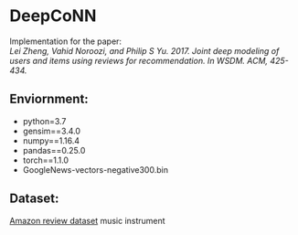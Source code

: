 # DeepCoNN
Implementation for the paper:  
*Lei Zheng, Vahid Noroozi, and Philip S Yu. 2017. Joint deep modeling of users and items using reviews for recommendation.
In WSDM. ACM, 425-434.*

## Enviornment:
* python=3.7
* gensim==3.4.0
* numpy==1.16.4
* pandas==0.25.0
* torch==1.1.0
* GoogleNews-vectors-negative300.bin

## Dataset:
[Amazon review dataset](http://jmcauley.ucsd.edu/data/amazon/) music instrument

